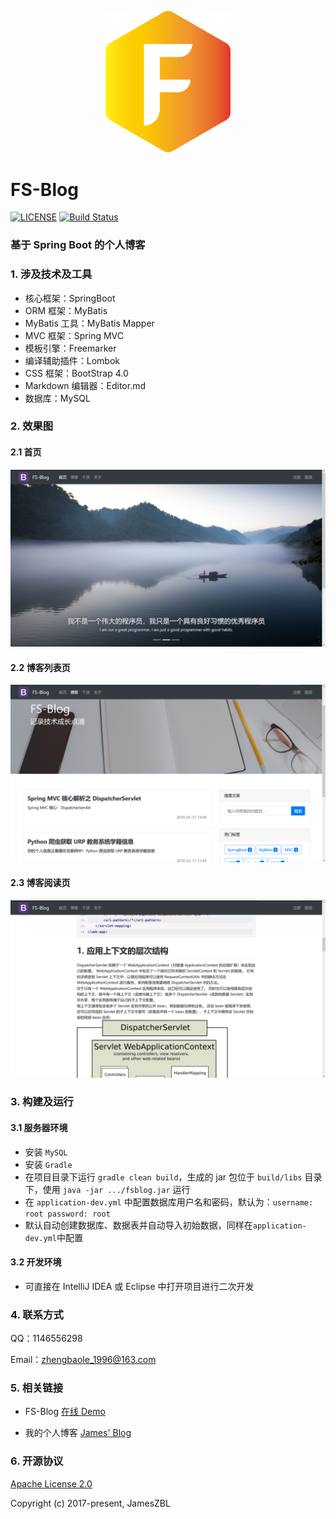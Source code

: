 <p align="center">
    <a href="http://fsblog.letec.top">
        <img width="200" src="screenshots/logo.png">
    </a>
</p>

# FS-Blog

[![LICENSE](https://img.shields.io/hexpm/l/plug.svg)](./LICENSE)
[![Build Status](https://www.travis-ci.org/JamesZBL/FS-Blog.svg?branch=master)](https://www.travis-ci.org/JamesZBL/FS-Blog)


### 基于 Spring Boot 的个人博客


### 1. 涉及技术及工具

- 核心框架：SpringBoot
- ORM 框架：MyBatis
- MyBatis 工具：MyBatis Mapper 
- MVC 框架：Spring MVC
- 模板引擎：Freemarker
- 编译辅助插件：Lombok
- CSS 框架：BootStrap 4.0
- Markdown 编辑器：Editor.md
- 数据库：MySQL

### 2. 效果图

#### 2.1 首页
![首页](screenshots/home.png)

#### 2.2 博客列表页
![首页](screenshots/posts.png)


#### 2.3 博客阅读页
![首页](screenshots/blog.png)


### 3. 构建及运行

#### 3.1 服务器环境

- 安装 ``MySQL``
- 安装 ``Gradle``
- 在项目目录下运行 ``gradle clean build``，生成的 jar 包位于 ``build/libs`` 目录下，使用 ``java -jar .../fsblog.jar`` 运行
- 在 ``application-dev.yml`` 中配置数据库用户名和密码，默认为：``username: root password: root``
- 默认自动创建数据库、数据表并自动导入初始数据，同样在``application-dev.yml``中配置

#### 3.2 开发环境

- 可直接在 IntelliJ IDEA 或 Eclipse 中打开项目进行二次开发

### 4. 联系方式

QQ：1146556298

Email：zhengbaole_1996@163.com


### 5. 相关链接
- FS-Blog [在线 Demo](http://fsblog.letec.top)

- 我的个人博客 [James' Blog](http://jameszbl.github.io)

### 6. 开源协议
[Apache License 2.0](http://apache.org/licenses/LICENSE-2.0.html)

Copyright (c) 2017-present, JamesZBL